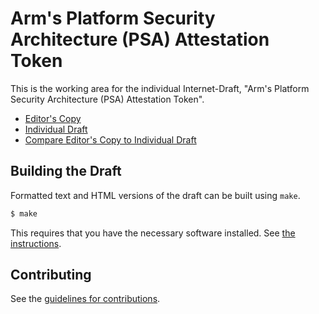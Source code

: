 # Arm's Platform Security Architecture (PSA) Attestation Token

This is the working area for the individual Internet-Draft, "Arm's Platform Security Architecture (PSA) Attestation Token".

* [Editor's Copy](https://thomas-fossati.github.io/draft-psa-token/#go.draft-tschofenig-rats-psa-token.html)
* [Individual Draft](https://tools.ietf.org/html/draft-tschofenig-rats-psa-token)
* [Compare Editor's Copy to Individual Draft](https://thomas-fossati.github.io/draft-psa-token/#go.draft-tschofenig-rats-psa-token.diff)

## Building the Draft

Formatted text and HTML versions of the draft can be built using `make`.

```sh
$ make
```

This requires that you have the necessary software installed.  See
[the instructions](https://github.com/martinthomson/i-d-template/blob/master/doc/SETUP.md).


## Contributing

See the
[guidelines for contributions](https://github.com/thomas-fossati/draft-psa-token/blob/master/CONTRIBUTING.md).
